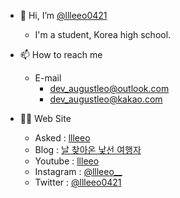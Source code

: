 - 👋 Hi, I’m [@llleeo0421](https://github.com/llleeo0421)
  - I'm a student, Korea high school.
- 📫 How to reach me
  - E-mail
    - dev_augustleo@outlook.com
    - dev_augustleo@kakao.com

- 🧑‍💻 Web Site
  - Asked : [llleeo](https://asked.kr/llleeo)
  - Blog : [날 찾아온 낯선 여행자](https://llleeo0421.tistory.com)
  - Youtube : [llleeo](https://www.youtube.com/channel/UCoHALWM5iYLzsrytWGbNCxg)
  - Instagram : [@llleeo__](https://instagram.com/llleeo__)
  - Twitter : [@llleeo0421](https://twitter.com/llleeo0421)
